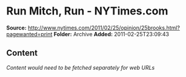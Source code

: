 # Run Mitch, Run - NYTimes.com

**Source:** http://www.nytimes.com/2011/02/25/opinion/25brooks.html?pagewanted=print
**Folder:** Archive
**Added:** 2011-02-25T23:09:43




## Content
*Content would need to be fetched separately for web URLs*

